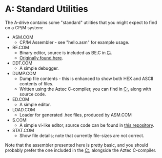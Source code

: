 # A: Standard Utilities

The A-drive contains some "standard" utilities that you might expect to find on a CP/M system:

* ASM.COM
  * CP/M Assembler - see "hello.asm" for example usage.
* BE.COM
  * Binary editor, source is included as BE.C in [C:](../C/).
  * [Originally found here](https://github.com/lindehaven/CP-M).
* DDT.COM
  * A simple debugger.
* DUMP.COM
  * Dump file contents - this is enhanced to show both HEX and ASCII contents of files.
  * Written using the Aztec C-compiler, you can find in [C:](../C/), along with source code.
* ED.COM
  * A simple editor.
* LOAD.COM
  * Loader for generated .hex files, produced by ASM.COM
* S.COM
  * A simple vi-like editor, source code can be found in [this repository](https://github.com/udo-munk/s/).
* STAT.COM
  * Show file details; note that currently file-sizes are not correct.

Note that the assembler presented here is pretty basic, and you should probably prefer the one included in the [C:](../C/), alongside the Aztec C-compiler.


